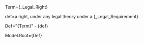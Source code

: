 Term={_Legal_Right}

def=a right, under any legal theory under a {_Legal_Requirement}.

Def="{Term}" - {def}

Model.Root={Def}


